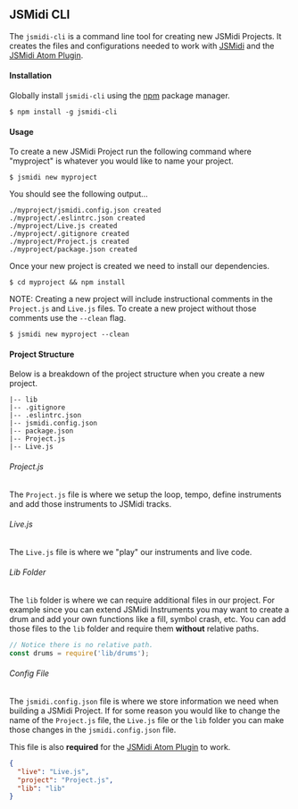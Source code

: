## JSMidi CLI

The `jsmidi-cli` is a command line tool for creating new JSMidi Projects. It creates
the files and configurations needed to work with
[JSMidi](https://github.com/aaronats/jsmidi-cli) and the
[JSMidi Atom Plugin](https://github.com/aaronats/jsmidi-atom).

#### Installation

Globally install `jsmidi-cli` using the [npm](https://www.npmjs.com/) package manager.

```
$ npm install -g jsmidi-cli
```

#### Usage

To create a new JSMidi Project run the following command where "myproject" is whatever
you would like to name your project.

```
$ jsmidi new myproject
```

You should see the following output...

```
./myproject/jsmidi.config.json created
./myproject/.eslintrc.json created
./myproject/Live.js created
./myproject/.gitignore created
./myproject/Project.js created
./myproject/package.json created
```

Once your new project is created we need to install our dependencies.

```
$ cd myproject && npm install
```

NOTE: Creating a new project will include instructional comments in the `Project.js`
and `Live.js` files. To create a new project without those comments use the `--clean`
flag.

```
$ jsmidi new myproject --clean
```


#### Project Structure

Below is a breakdown of the project structure when you create a new project.

```
|-- lib
|-- .gitignore
|-- .eslintrc.json
|-- jsmidi.config.json
|-- package.json
|-- Project.js
|-- Live.js
```

###### Project.js

The `Project.js` file is where we setup the loop, tempo, define instruments and add those
instruments to JSMidi tracks.

###### Live.js

The `Live.js` file is where we "play" our instruments and live code.

###### Lib Folder

The `lib` folder is where we can require additional files in our project. For example
since you can extend JSMidi Instruments you may want to create a drum and add your
own functions like a fill, symbol crash, etc. You can add those files to the
`lib` folder and require them __without__ relative paths.

```javascript
// Notice there is no relative path.
const drums = require('lib/drums');
```

###### Config File

The `jsmidi.config.json` file is where we store information we need when building
a JSMidi Project. If for some reason you would like to change the name of the
`Project.js` file, the `Live.js` file or the `lib` folder you can make those changes
in the `jsmidi.config.json` file.

This file is also __required__ for the
[JSMidi Atom Plugin](https://github.com/aaronats/jsmidi-atom) to work.

```json
{
  "live": "Live.js",
  "project": "Project.js",
  "lib": "lib"
}
```
